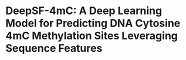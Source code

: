 # DeepSF-4mC: A Deep Learning Model for Predicting DNA Cytosine 4mC Methylation Sites Leveraging Sequence Features
